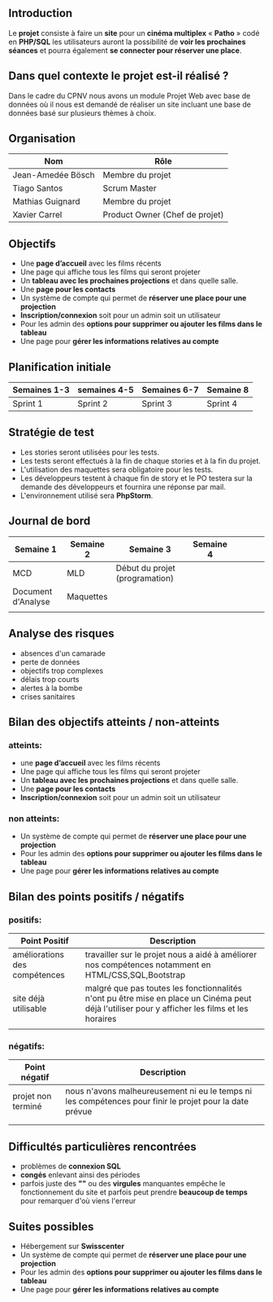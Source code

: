 Introduction
-----
Le **projet** consiste à faire un **site** pour un **cinéma multiplex** « **Patho** » codé en **PHP/SQL** les utilisateurs auront la possibilité de **voir les prochaines séances** et pourra également **se connecter pour réserver une place**.

## Dans quel contexte le projet est-il réalisé ?

Dans le cadre du CPNV nous avons un module Projet Web avec base de données où il nous est demandé de réaliser un site incluant une base de données basé sur plusieurs thèmes à choix.

## Organisation

| Nom               | Rôle                           |
| ----------------- | ------------------------------ |
| Jean-Amedée Bösch | Membre du projet               |
| Tiago Santos      | Scrum Master                   |
| Mathias Guignard  | Membre du projet               |
| Xavier Carrel     | Product Owner (Chef de projet) |

Objectifs
------

-	Une **page d’accueil** avec les films récents
-	Une page qui affiche tous les films qui seront projeter 
-	Un **tableau avec les prochaines projections** et dans quelle salle.
-	Une **page pour les contacts** 
-	Un système de compte qui permet de **réserver une place pour une projection** 
-	**Inscription/connexion** soit pour un admin soit un utilisateur
-	Pour les admin des **options pour supprimer ou ajouter les films dans le tableau**
-	Une page pour **gérer les informations relatives au compte**

## Planification initiale

| Semaines 1-3 | semaines 4-5 | Semaines 6-7 | Semaine 8 |
| ------------ | ------------ | ------------ | --------- |
| Sprint 1     | Sprint 2     | Sprint 3     | Sprint 4  |



Stratégie de test
----

- Les stories seront utilisées pour les tests.
- Les tests seront effectués à la fin de chaque stories et à la fin du projet.
- L'utilisation des maquettes sera obligatoire pour les tests.
- Les développeurs testent à chaque fin de story et le PO testera sur la demande des développeurs et fournira une réponse par mail.
- L'environnement utilisé sera **PhpStorm**.

## Journal de bord

|  Semaine 1  | Semaine 2      |  Semaine 3    |  Semaine 4  |    |    |    |    |
| ----        | ---- | ---- | ---- | ---- | ---- | ---- | ---- |
|  MCD    | MLD     |  Début du projet (programation)     |    |    |    |    |    |
|  Document d'Analyse    | Maquettes     |      |  |  |  |  |  |
|      |      |      |      |      |      |      |      |



Analyse des risques
------

- absences d'un camarade
- perte de données
- objectifs trop complexes
- délais trop courts
- alertes à la bombe
- crises sanitaires

## Bilan des objectifs atteints / non-atteints

### atteints:

-	une **page d’accueil** avec les films récents
-	Une page qui affiche tous les films qui seront projeter 
-	Un **tableau avec les prochaines projections** et dans quelle salle.
-	Une **page pour les contacts**  
-	**Inscription/connexion** soit pour un admin soit un utilisateur

### non atteints:

- Un système de compte qui permet de **réserver une place pour une projection**
- Pour les admin des **options pour supprimer ou ajouter les films dans le tableau**
- Une page pour **gérer les informations relatives au compte**

## Bilan des points positifs / négatifs

### positifs:

| Point Positif                 | Description                                                  |
| ----------------------------- | ------------------------------------------------------------ |
| améliorations des compétences | travailler sur le projet nous a aidé à améliorer nos compétences notamment en HTML/CSS,SQL,Bootstrap |
| site déjà utilisable          | malgré que pas toutes les fonctionnalités n'ont pu être mise en place un Cinéma peut déjà l'utiliser pour  y afficher les films et les horaires |
|                               |                                                              |



### négatifs:

| Point négatif      | Description                                                  |
| ------------------ | ------------------------------------------------------------ |
| projet non terminé | nous n'avons malheureusement ni eu le temps ni les compétences pour finir le projet pour la date prévue |
|                    |                                                              |
|                    |                                                              |



## Difficultés particulières rencontrées

- problèmes de **connexion SQL**
- **congés** enlevant ainsi des périodes
- parfois juste des **""** ou des **virgules** manquantes empêche le fonctionnement du site et parfois peut prendre **beaucoup de temps** pour remarquer d'où viens l'erreur

## Suites possibles

- Hébergement sur **Swisscenter**
- Un système de compte qui permet de **réserver une place pour une projection**
- Pour les admin des **options pour supprimer ou ajouter les films dans le tableau**
- Une page pour **gérer les informations relatives au compte**





